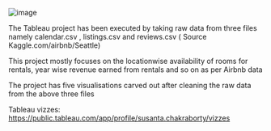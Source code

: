 ![image](https://github.com/Susanta-Analyst/Tableau--Project---Dashboard/assets/165849794/114c89e0-f6d9-45e9-9291-1ad62ce16e0b)

The Tableau project has been executed by taking raw data from three files namely calendar.csv , listings.csv and reviews.csv ( Source Kaggle.com/airbnb/Seattle)

This project mostly focuses on the locationwise availability of rooms for rentals, year wise revenue earned from rentals and so on as per Airbnb data

The project has five visualisations carved out after cleaning the raw data from the above three files

Tableau vizzes:  https://public.tableau.com/app/profile/susanta.chakraborty/vizzes
